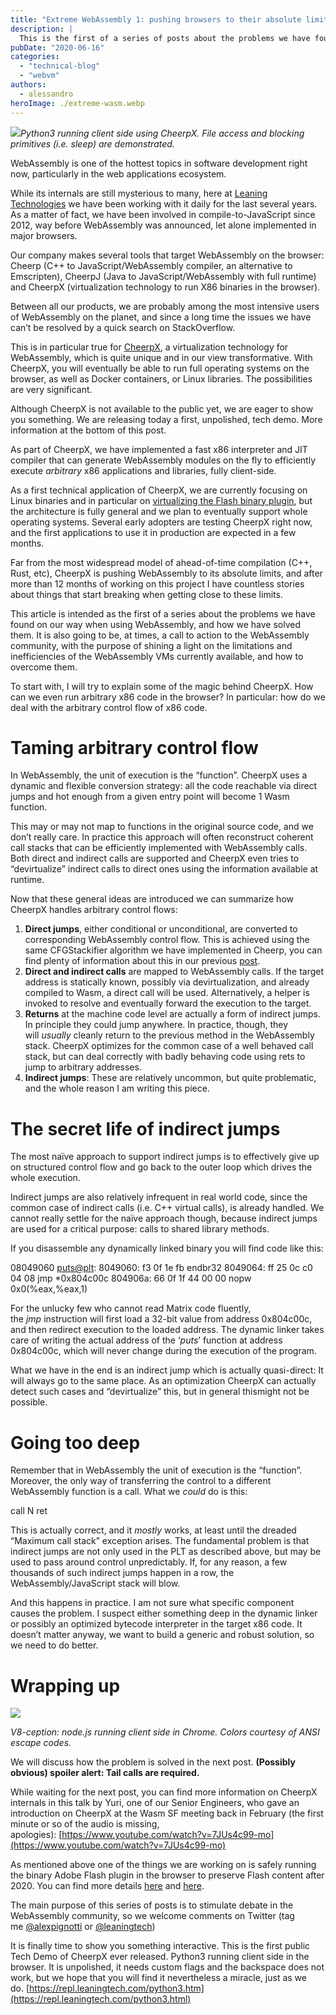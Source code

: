 ```yaml
---
title: "Extreme WebAssembly 1: pushing browsers to their absolute limits"
description: |
  This is the first of a series of posts about the problems we have found on our way when using WebAssembly, and how we have solved them.
pubDate: "2020-06-16"
categories:
  - "technical-blog"
  - "webvm"
authors:
  - alessandro
heroImage: ./extreme-wasm.webp
---
```


![](./images/1*gDXCXEYEhWvNQpNxEgkB9A.gif)_Python3 running client side using CheerpX. File access and blocking primitives (i.e. sleep) are demonstrated._

WebAssembly is one of the hottest topics in software development right now, particularly in the web applications ecosystem.

While its internals are still mysterious to many, here at [Leaning Technologies](https://leaningtech.com/index.html) we have been working with it daily for the last several years. As a matter of fact, we have been involved in compile-to-JavaScript since 2012, way before WebAssembly was announced, let alone implemented in major browsers.

Our company makes several tools that target WebAssembly on the browser: Cheerp (C++ to JavaScript/WebAssembly compiler, an alternative to Emscripten), CheerpJ (Java to JavaScript/WebAssembly with full runtime) and CheerpX (virtualization technology to run X86 binaries in the browser).

Between all our products, we are probably among the most intensive users of WebAssembly on the planet, and since a long time the issues we have can’t be resolved by a quick search on StackOverflow.

This is in particular true for [CheerpX](https://leaningtech.com/pages/cheerpx.html), a virtualization technology for WebAssembly, which is quite unique and in our view transformative. With CheerpX, you will eventually be able to run full operating systems on the browser, as well as Docker containers, or Linux libraries. The possibilities are very significant.

Although CheerpX is not available to the public yet, we are eager to show you something. We are releasing today a first, unpolished, tech demo. More information at the bottom of this post.

As part of CheerpX, we have implemented a fast x86 interpreter and JIT compiler that can generate WebAssembly modules on the fly to efficiently execute *arbitrary* x86 applications and libraries, fully client-side.

As a first technical application of CheerpX, we are currently focusing on Linux binaries and in particular on [virtualizing the Flash binary plugin](https://medium.com/leaningtech/running-flash-in-webassembly-using-cheerpx-an-update-d500b6fbc44e), but the architecture is fully general and we plan to eventually support whole operating systems. Several early adopters are testing CheerpX right now, and the first applications to use it in production are expected in a few months.

Far from the most widespread model of ahead-of-time compilation (C++, Rust, etc), CheerpX is pushing WebAssembly to its absolute limits, and after more than 12 months of working on this project I have countless stories about things that start breaking when getting close to these limits.

This article is intended as the first of a series about the problems we have found on our way when using WebAssembly, and how we have solved them. It is also going to be, at times, a call to action to the WebAssembly community, with the purpose of shining a light on the limitations and inefficiencies of the WebAssembly VMs currently available, and how to overcome them.

To start with, I will try to explain some of the magic behind CheerpX. How can we even run arbitrary x86 code in the browser? In particular: how do we deal with the arbitrary control flow of x86 code.

# Taming arbitrary control flow

In WebAssembly, the unit of execution is the “function”. CheerpX uses a dynamic and flexible conversion strategy: all the code reachable via direct jumps and hot enough from a given entry point will become 1 Wasm function.

This may or may not map to functions in the original source code, and we don’t really care. In practice this approach will often reconstruct coherent call stacks that can be efficiently implemented with WebAssembly calls. Both direct and indirect calls are supported and CheerpX even tries to “devirtualize” indirect calls to direct ones using the information available at runtime.

Now that these general ideas are introduced we can summarize how CheerpX handles arbitrary control flows:

1. **Direct jumps**, either conditional or unconditional, are converted to corresponding WebAssembly control flow. This is achieved using the same CFGStackifier algorithm we have implemented in Cheerp, you can find plenty of information about this in our previous [post](https://medium.com/leaningtech/solving-the-structured-control-flow-problem-once-and-for-all-5123117b1ee2).
2. **Direct and indirect calls** are mapped to WebAssembly calls. If the target address is statically known, possibly via devirtualization, and already compiled to Wasm, a direct call will be used. Alternatively, a helper is invoked to resolve and eventually forward the execution to the target.
3. **Returns** at the machine code level are actually a form of indirect jumps. In principle they could jump anywhere. In practice, though, they will *usually* cleanly return to the previous method in the WebAssembly stack. CheerpX optimizes for the common case of a well behaved call stack, but can deal correctly with badly behaving code using rets to jump to arbitrary addresses.
4. **Indirect jumps**: These are relatively uncommon, but quite problematic, and the whole reason I am writing this piece.

# The secret life of indirect jumps

The most naïve approach to support indirect jumps is to effectively give up on structured control flow and go back to the outer loop which drives the whole execution.

Indirect jumps are also relatively infrequent in real world code, since the common case of indirect calls (i.e. C++ virtual calls), is already handled. We cannot really settle for the naïve approach though, because indirect jumps are used for a critical purpose: calls to shared library methods.

If you disassemble any dynamically linked binary you will find code like this:

08049060 <puts@plt>:
8049060: f3 0f 1e fb endbr32
8049064: ff 25 0c c0 04 08 jmp \*0x804c00c
804906a: 66 0f 1f 44 00 00 nopw 0x0(%eax,%eax,1)

For the unlucky few who cannot read Matrix code fluently, the *jmp* instruction will first load a 32-bit value from address 0x804c00c, and then redirect execution to the loaded address. The dynamic linker takes care of writing the actual address of the ‘_puts_’ function at address 0x804c00c, which will never change during the execution of the program.

What we have in the end is an indirect jump which is actually quasi-direct: It will always go to the same place. As an optimization CheerpX can actually detect such cases and “devirtualize” this, but in general thismight not be possible.

# Going too deep

Remember that in WebAssembly the unit of execution is the “function”. Moreover, the only way of transferring the control to a different WebAssembly function is a call. What we *could* do is this:

call N
ret

This is actually correct, and it *mostly* works, at least until the dreaded “Maximum call stack” exception arises. The fundamental problem is that indirect jumps are not only used in the PLT as described above, but may be used to pass around control unpredictably. If, for any reason, a few thousands of such indirect jumps happen in a row, the WebAssembly/JavaScript stack will blow.

And this happens in practice. I am not sure what specific component causes the problem. I suspect either something deep in the dynamic linker or possibly an optimized bytecode interpreter in the target x86 code. It doesn’t matter anyway, we want to build a generic and robust solution, so we need to do better.

# Wrapping up

![](./images/1*TyhAQyn2i36-C7BBHZFPMQ.gif)

_V8-ception: node.js running client side in Chrome. Colors courtesy of ANSI escape codes._

We will discuss how the problem is solved in the next post. **(Possibly obvious) spoiler alert: Tail calls are required.**

While waiting for the next post, you can find more information on CheerpX internals in this talk by Yuri, one of our Senior Engineers, who gave an introduction on CheerpX at the Wasm SF meeting back in February (the first minute or so of the audio is missing, apologies): [https://www.youtube.com/watch?v=7JUs4c99-mo](https://www.youtube.com/watch?v=7JUs4c99-mo)

As mentioned above one of the things we are working on is safely running the binary Adobe Flash plugin in the browser to preserve Flash content after 2020. You can find more details [here](https://medium.com/leaningtech/preserving-flash-content-with-webassembly-done-right-eb6838b7e36f) and [here](https://medium.com/leaningtech/running-flash-in-webassembly-using-cheerpx-an-update-d500b6fbc44e).

The main purpose of this series of posts is to stimulate debate in the WebAssembly community, so we welcome comments on Twitter (tag me [@alexpignotti](https://twitter.com/alexpignotti) or [@leaningtech](https://twitter.com/leaningtech))

It is finally time to show you something interactive. This is the first public Tech Demo of CheerpX ever released. Python3 running client side in the browser. It is unpolished, it needs custom flags and the backspace does not work, but we hope that you will find it nevertheless a miracle, just as we do. [https://repl.leaningtech.com/python3.htm](https://repl.leaningtech.com/python3.html)
